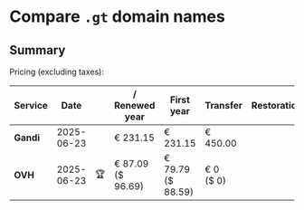 # Compare `.gt` domain names

## Summary

Pricing (excluding taxes):

| Service | Date |  | / Renewed year | First year | Transfer | Restoration |
|--|--|--|--|--|--|--|
| **Gandi** | 2025-06-23 |  | € 231.15 | € 231.15 | € 450.00 |  |
| **OVH** | 2025-06-23 | 🏆 | € 87.09<br>($ 96.69) | € 79.79<br>($ 88.59) | € 0<br>($ 0) |  |
